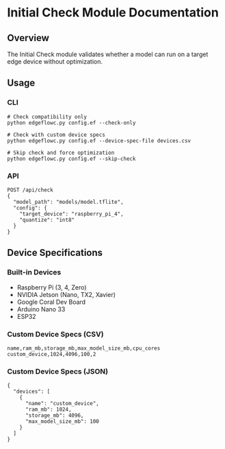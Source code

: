 # Initial Check Module Documentation

## Overview
The Initial Check module validates whether a model can run on a target edge device without optimization.

## Usage

### CLI
```
# Check compatibility only
python edgeflowc.py config.ef --check-only

# Check with custom device specs
python edgeflowc.py config.ef --device-spec-file devices.csv

# Skip check and force optimization
python edgeflowc.py config.ef --skip-check
```

### API
```
POST /api/check
{
  "model_path": "models/model.tflite",
  "config": {
    "target_device": "raspberry_pi_4",
    "quantize": "int8"
  }
}
```

## Device Specifications

### Built-in Devices
- Raspberry Pi (3, 4, Zero)
- NVIDIA Jetson (Nano, TX2, Xavier)
- Google Coral Dev Board
- Arduino Nano 33
- ESP32

### Custom Device Specs (CSV)
```
name,ram_mb,storage_mb,max_model_size_mb,cpu_cores
custom_device,1024,4096,100,2
```

### Custom Device Specs (JSON)
```
{
  "devices": [
    {
      "name": "custom_device",
      "ram_mb": 1024,
      "storage_mb": 4096,
      "max_model_size_mb": 100
    }
  ]
}
```

